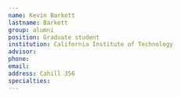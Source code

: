 ```yaml
---
name: Kevin Barkett
lastname: Barkett
group: alumni
position: Graduate student
institution: California Institute of Technology
advisor:
phone:
email:
address: Cahill 356
specialties:
---
```


